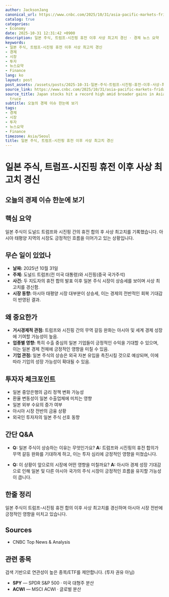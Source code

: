 ```yaml
---
author: JacksonJang
canonical_url: https://www.cnbc.com/2025/10/31/asia-pacific-markets-friday-hang-seng-index-nifty-50-csi-300-china-pmi-trump-xi-earnings.html
catalog: true
categories:
- Economy
date: 2025-10-31 12:31:42 +0900
description: 일본 주식, 트럼프-시진핑 휴전 이후 사상 최고치 경신 · 경제 뉴스 요약
keywords:
- 일본 주식, 트럼프-시진핑 휴전 이후 사상 최고치 경신
- 경제
- 시장
- 투자
- 뉴스요약
- Finance
lang: ko
layout: post
post_assets: /assets/posts/2025-10-31-일본-주식-트럼프-시진핑-휴전-이후-사상-최고치-경신
source_link: https://www.cnbc.com/2025/10/31/asia-pacific-markets-friday-hang-seng-index-nifty-50-csi-300-china-pmi-trump-xi-earnings.html
source_title: Japan stocks hit a record high amid broader gains in Asia after Trump-Xi
  truce
subtitle: 오늘의 경제 이슈 한눈에 보기
tags:
- 경제
- 시장
- 투자
- 뉴스요약
- Finance
timezone: Asia/Seoul
title: 일본 주식, 트럼프-시진핑 휴전 이후 사상 최고치 경신
---
```


# 일본 주식, 트럼프-시진핑 휴전 이후 사상 최고치 경신
## 오늘의 경제 이슈 한눈에 보기

## 핵심 요약
일본 주식이 도널드 트럼프와 시진핑 간의 휴전 합의 후 사상 최고치를 기록했습니다. 아시아 태평양 지역의 시장도 긍정적인 흐름을 이어가고 있는 상황입니다.

## 무슨 일이 있었나
- **날짜:** 2025년 10월 31일
- **주체:** 도널드 트럼프(전 미국 대통령)와 시진핑(중국 국가주석)
- **사건:** 두 지도자의 휴전 합의 발표 이후 일본 주식 시장이 상승세를 보이며 사상 최고치를 경신함.
- **시장 동향:** 아시아 태평양 시장 대부분이 상승세, 이는 경제의 전반적인 회복 기대감이 반영된 결과.

## 왜 중요한가
- **거시경제적 관점:** 트럼프와 시진핑 간의 무역 갈등 완화는 아시아 및 세계 경제 성장에 기여할 가능성이 높음.
- **업종별 영향:** 특히 수출 중심의 일본 기업들이 긍정적인 수익을 기대할 수 있으며, 이는 일본 경제 전체에 긍정적인 영향을 미칠 수 있음.
- **기업 관점:** 일본 주식의 상승은 외국 자본 유입을 촉진시킬 것으로 예상되며, 이에 따라 기업의 성장 가능성이 확대될 수 있음.

## 투자자 체크포인트
- 일본 중앙은행의 금리 정책 변화 가능성
- 환율 변동성이 일본 수출업체에 미치는 영향
- 일본 외부 수요의 증가 여부
- 아시아 시장 전반의 금융 상황
- 외국인 투자자의 일본 주식 선호 동향

## 간단 Q&A
- **Q:** 일본 주식이 상승하는 이유는 무엇인가요?
  **A:** 트럼프와 시진핑의 휴전 합의가 무역 갈등 완화를 기대하게 하고, 이는 투자 심리에 긍정적인 영향을 미쳤습니다.

- **Q:** 이 상황이 앞으로의 시장에 어떤 영향을 미칠까요?
  **A:** 아시아 경제 성장 기대감으로 인해 일본 및 다른 아시아 국가의 주식 시장이 긍정적인 흐름을 유지할 가능성이 큽니다.

## 한줄 정리
일본 주식이 트럼프-시진핑 휴전 합의 이후 사상 최고치를 경신하며 아시아 시장 전반에 긍정적인 영향을 미치고 있습니다.

## Sources
- CNBC Top News & Analysis

## 관련 종목
검색 기반으로 연관성이 높은 종목/ETF를 제안합니다. (투자 권유 아님)
- **SPY** — SPDR S&P 500 · 미국 대형주 분산
- **ACWI** — MSCI ACWI · 글로벌 분산